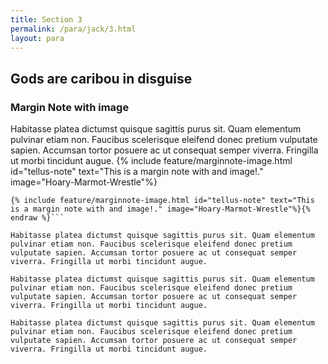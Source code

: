 ```yaml
---
title: Section 3
permalink: /para/jack/3.html
layout: para
---
```


## Gods are caribou in disguise

### Margin Note with image

Habitasse platea dictumst quisque sagittis purus sit. Quam elementum pulvinar etiam non. Faucibus scelerisque eleifend donec pretium vulputate sapien. Accumsan tortor posuere ac ut consequat semper viverra. Fringilla ut morbi tincidunt augue. {% include feature/marginnote-image.html id="tellus-note" text="This is a margin note with and image!." image="Hoary-Marmot-Wrestle"%}

``` {% raw %} 
{% include feature/marginnote-image.html id="tellus-note" text="This is a margin note with and image!." image="Hoary-Marmot-Wrestle"%}{% endraw %}```

Habitasse platea dictumst quisque sagittis purus sit. Quam elementum pulvinar etiam non. Faucibus scelerisque eleifend donec pretium vulputate sapien. Accumsan tortor posuere ac ut consequat semper viverra. Fringilla ut morbi tincidunt augue.

Habitasse platea dictumst quisque sagittis purus sit. Quam elementum pulvinar etiam non. Faucibus scelerisque eleifend donec pretium vulputate sapien. Accumsan tortor posuere ac ut consequat semper viverra. Fringilla ut morbi tincidunt augue.

Habitasse platea dictumst quisque sagittis purus sit. Quam elementum pulvinar etiam non. Faucibus scelerisque eleifend donec pretium vulputate sapien. Accumsan tortor posuere ac ut consequat semper viverra. Fringilla ut morbi tincidunt augue.
